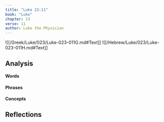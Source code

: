 ```yaml
---
title: "Luke 23:11"
book: "Luke"
chapter: 23
verse: 11
author: Luke the Physician
---
```

![[/Greek/Luke/023/Luke-023-011G.md#Text]]
![[/Hebrew/Luke/023/Luke-023-011H.md#Text]]

## Analysis

#### Words

#### Phrases

#### Concepts

## Reflections
